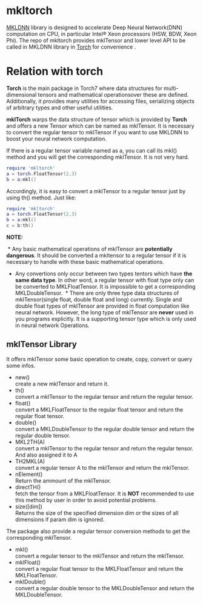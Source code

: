 # mkltorch
[MKLDNN](https://github.com/01org/mkl-dnn) library is designed to accelerate Deep Neural Network(DNN) computation on CPU, in particular Intel® Xeon processors (HSW, BDW, Xeon Phi). The repo of mkltorch provides mklTensor and lower level API to be called in MKLDNN library in [Torch](http://torch.ch) for convenience .
# Relation with torch
__Torch__ is the main package in Torch7 where data structures for multi-dimensional tensors and mathematical operationsover these are defined. Additionally, it provides many utilities for accessing files, serializing objects of arbitrary types and other useful utilities.

__mklTorch__ warps the data structure of tensor which is provided by __Torch__ and offers a new Tensor which can be named as mklTensor. It is necessary to convert the regular tensor to mklTensor if you want to use MKLDNN to boost your neural network computation.

If there is a regular tensor variable named as a, you can call its mkl() method and you will get the corresponding mklTensor. It is not very hard.
```lua
require 'mkltorch'
a = torch.FloatTensor(2,3)
b = a:mkl()
```   
Accordingly, it is easy to convert a mklTensor to a regular tensor just by using th() method. Just like:
```lua
require 'mkltorch'
a = torch.FloatTensor(2,3)
b = a:mkl()
c = b:th()
```   
__NOTE:__ 

  * Any basic mathematical operations of mklTensor are __potentially dangerous__. It should be converted a mkltensor to a regular tensor if it is necessary to handle with these basic mathematical operations.
  * Any convertions only occur between two types tentors which have __the same data type__. In other word, a regular tensor with float type only can be converted to MKLFloatTensor. It is impossible to get a corresponding MKLDoubleTensor.
  * There are only three type data structures of mklTensor(single float, double float and long) currently. Single and double float types of mklTensor are provided in float computation like neural network. However, the long type of mklTensor are __never__ used in you programs explicitly. It is a supporting tensor type which is only used in neural network Operations.   

## mklTensor Library ##
It offers mklTensor some basic operation to create, copy, convert or query some infos.
   * new()               
     create a new mklTensor and return it.
   * th()                
     convert a mklTensor to the regular tensor and return the regular tensor. 
   * float()             
     convert a MKLFloatTensor to the regular float tensor and return the regular float tensor.
   * double()            
     convert a MKLDoubleTensor to the regular double tensor and return the regular double tensor.
   * MKL2TH(A)           
     convert a mklTensor to the regular tensor and return the regular tensor. And also assigned it to A
   * TH2MKL(A)           
     convert a regular tensor A to the mklTensor and return the mklTensor. 
   * nElement()          
     Return the ammount of the mklTensor.
   * directTH()          
     fetch the tensor from a MKLFloatTensor. It is __NOT__ recommended to use this method by user in order to avoid potential problems.
   * size([dim])         
     Returns the size of the specified dimension dim or the sizes of all dimensions if param dim is ignored.        

The package also provide a regular tensor conversion methods to get the corresponding mklTensor.
   * mkl()               
     convert a regular tensor to the mklTensor and return the mklTensor.
   * mklFloat()          
     convert a regular float tensor to the MKLFloatTensor and return the MKLFloatTensor.
   * mklDouble()         
     convert a regular double tensor to the MKLDoubleTensor and return the MKLDoubleTensor.


